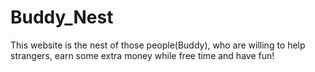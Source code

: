 # Buddy_Nest
This website is the nest of those people(Buddy), who are willing to help strangers, earn some extra money while free time and have fun!
